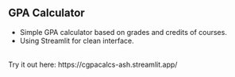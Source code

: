 ## GPA Calculator
- Simple GPA calculator based on grades and credits of courses.
- Using Streamlit for clean interface.
<br>
Try it out here: https://cgpacalcs-ash.streamlit.app/
